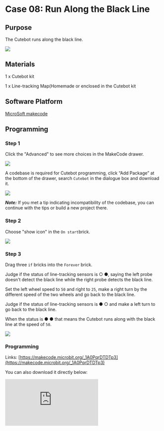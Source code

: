 ﻿# Case 08: Run Along the Black Line

## Purpose

The Cutebot runs along the black line.

![](https://wiki-media-ef.oss-cn-hongkong.aliyuncs.com/i18n/en/docusaurus-plugin-content-docs/current/microbit/microbit-smart-car/microbit-smart-cutebot/images/cutebot-case-08-01.png)

## Materials

1 x Cutebot kit

1 x Line-tracking Map(Homemade or enclosed in the Cutebot kit

## Software Platform


[MicroSoft makecode](https://makecode.microbit.org/#)

## Programming


### Step 1

Click the "Advanced" to see more choices in the MakeCode drawer.

![](https://wiki-media-ef.oss-cn-hongkong.aliyuncs.com/i18n/en/docusaurus-plugin-content-docs/current/microbit/microbit-smart-car/microbit-smart-cutebot/images/cutebot-pk-1.png)

A codebase is required for Cutebot programming, click “Add Package” at the bottom of the drawer, search `Cutebot` in the dialogue box and download it.

![](https://wiki-media-ef.oss-cn-hongkong.aliyuncs.com/i18n/en/docusaurus-plugin-content-docs/current/microbit/microbit-smart-car/microbit-smart-cutebot/images/cutebot-pk-11.png)

***Note:*** If you met a tip indicating incompatibility of the codebase, you can continue with the tips or build a new project there.

### Step 2

Choose "show icon" in the `On start`brick.

![](https://wiki-media-ef.oss-cn-hongkong.aliyuncs.com/i18n/en/docusaurus-plugin-content-docs/current/microbit/microbit-smart-car/microbit-smart-cutebot/images/case_01_02.png)

### Step 3

Drag three `if` bricks into the `Forever` brick.

Judge if the status of line-tracking sensors is  ○ ●, saying the left probe doesn't detect the black line while the right probe detects the black line.

Set the left wheel speed to `50` and right to `25`,  make a right turn by the different speed of the two wheels and go back to the black line.

Judge if the status of line-tracking sensors is  ● ○ and make a left turn to go back to the black line.

When the status is ● ● that means the Cutebot runs along with the black line at the speed of `50`.

![](https://wiki-media-ef.oss-cn-hongkong.aliyuncs.com/i18n/en/docusaurus-plugin-content-docs/current/microbit/microbit-smart-car/microbit-smart-cutebot/images/case_08_01.png)


### Programming

Links: [https://makecode.microbit.org/_1A0PqrDTDTp3](https://makecode.microbit.org/_1A0PqrDTDTp3)

You can also download it directly below:

<div
    style={{
        position: 'relative',
        paddingBottom: '60%',
        overflow: 'hidden',
    }}
>
    <iframe
        src="https://makecode.microbit.org/_1A0PqrDTDTp3"
        frameborder="0"
        sandbox="allow-popups allow-forms allow-scripts allow-same-origin"
        style={{
            position: 'absolute',
            width: '100%',
            height: '100%',
        }}
    />
</div>


## Result

The Cutebot runs along the black line and will adjust to run back to the black line if any deviation happens.

![](https://wiki-media-ef.oss-cn-hongkong.aliyuncs.com/i18n/en/docusaurus-plugin-content-docs/current/microbit/microbit-smart-car/microbit-smart-cutebot/images/cutebot-case-08.gif)

## Exploration

How to program to make the Cutebot run in the  white background of the map excluding the black line circle part?

## FAQ
---

## Relevant Files
---
